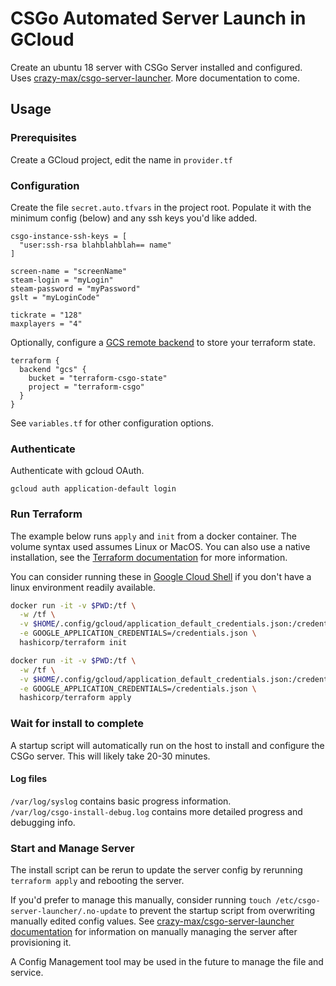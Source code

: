 # CSGo Automated Server Launch in GCloud
Create an ubuntu 18 server with CSGo Server installed and configured. Uses [crazy-max/csgo-server-launcher](https://github.com/crazy-max/csgo-server-launcher). More documentation to come.

## Usage
### Prerequisites
Create a GCloud project, edit the name in `provider.tf`

### Configuration
Create the file `secret.auto.tfvars` in the project root. Populate it with the minimum config (below) and any ssh keys you'd like added.
```
csgo-instance-ssh-keys = [
  "user:ssh-rsa blahblahblah== name"
]

screen-name = "screenName"
steam-login = "myLogin"
steam-password = "myPassword"
gslt = "myLoginCode"

tickrate = "128"
maxplayers = "4"
```
Optionally, configure a [GCS remote backend](https://www.terraform.io/docs/backends/types/gcs.html) to store your terraform state.
```
terraform {
  backend "gcs" {
    bucket = "terraform-csgo-state"
    project = "terraform-csgo"
  }
}
```

See `variables.tf` for other configuration options.
### Authenticate
Authenticate with gcloud OAuth.
```
gcloud auth application-default login
```

### Run Terraform
The example below runs `apply` and `init` from a docker container. The volume syntax used assumes Linux or MacOS. You can also use a native installation, see the [Terraform documentation](https://www.terraform.io/intro/index.html) for more information.

You can consider running these in [Google Cloud Shell](https://cloud.google.com/shell/docs/) if you don't have a linux environment readily available.
```bash
docker run -it -v $PWD:/tf \
  -w /tf \
  -v $HOME/.config/gcloud/application_default_credentials.json:/credentials.json:ro\
  -e GOOGLE_APPLICATION_CREDENTIALS=/credentials.json \
  hashicorp/terraform init

docker run -it -v $PWD:/tf \
  -w /tf \
  -v $HOME/.config/gcloud/application_default_credentials.json:/credentials.json:ro\
  -e GOOGLE_APPLICATION_CREDENTIALS=/credentials.json \
  hashicorp/terraform apply
```

### Wait for install to complete
A startup script will automatically run on the host to install and configure the CSGo server. This will likely take 20-30 minutes. 

#### Log files
`/var/log/syslog` contains basic progress information.  
`/var/log/csgo-install-debug.log` contains more detailed progress and debugging info.

### Start and Manage Server
The install script can be rerun to update the server config by rerunning `terraform apply` and rebooting the server. 

If you'd prefer to manage this manually, consider running `touch /etc/csgo-server-launcher/.no-update` to prevent the startup script from overwriting manually edited config values. See [crazy-max/csgo-server-launcher documentation](https://github.com/crazy-max/csgo-server-launcher) for information on manually managing the server after provisioning it.

A Config Management tool may be used in the future to manage the file and service.